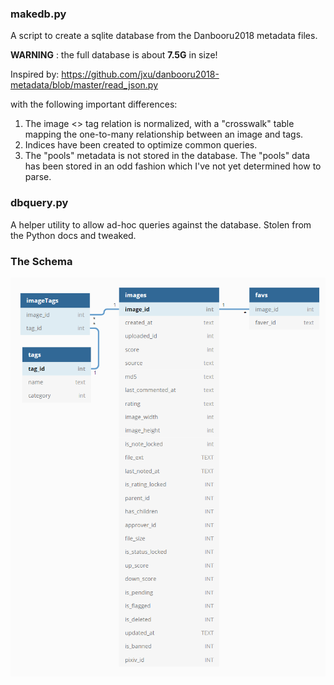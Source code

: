 
### makedb.py

A script to create a sqlite database from the Danbooru2018 metadata files.

**WARNING** : the full database is about **7.5G** in size!

Inspired by:
https://github.com/jxu/danbooru2018-metadata/blob/master/read_json.py

with the following important differences:

1. The image <> tag relation is normalized, with a "crosswalk" table 
   mapping the one-to-many relationship between an image and tags.
2. Indices have been created to optimize common queries.
3. The "pools" metadata is not stored in the database. The "pools" data
   has been stored in an odd fashion which I've not yet determined how
   to parse.


### dbquery.py

A helper utility to allow ad-hoc queries against the database. Stolen from
the Python docs and tweaked.

### The Schema

![database schema](schema.png)
